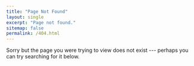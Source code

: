 ```yaml
---
title: "Page Not Found"
layout: single
excerpt: "Page not found."
sitemap: false
permalink: /404.html
---
```


Sorry but the page you were trying to view does not exist --- perhaps you can try searching for it below.

<script type"text/javascript">
  var GOOG_FIXURL_LANG = 'en';
  var GOOG_FIXURL_SITE = '{{ site.url }}'
</script>
<script type"text/javascript"
  src"//linkhelp.clients.google.com/tbproxy/lh/wm/fixurl.js">
</script>
